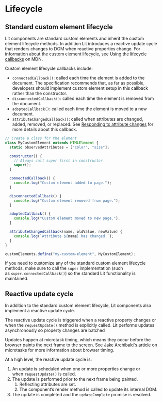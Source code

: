 # Lifecycle

## Standard custom element lifecycle

Lit components are standard custom elements and inherit the custom element lifecycle methods. 
In addition Lit introduces a reactive update cycle that renders changes to DOM when reactive properties change.
For information about the custom element lifecycle, see [Using the lifecycle callbacks](https://developer.mozilla.org/en-US/docs/Web/Web_Components/Using_custom_elements#using_the_lifecycle_callbacks) on MDN.

Custom element lifecycle callbacks include:
- `connectedCallback()`: called each time the element is added to the document. The specification recommends that, as far as possible, developers should implement custom element setup in this callback rather than the constructor.
- `disconnectedCallback()`: called each time the element is removed from the document.
- `adoptedCallback()`: called each time the element is moved to a new document.
- `attributeChangedCallback()`: called when attributes are changed, added, removed, or replaced. See [Responding to attribute changes](https://developer.mozilla.org/en-US/docs/Web/API/Web_components/Using_custom_elements#responding_to_attribute_changes) for more details about this callback.

```js
// Create a class for the element
class MyCustomElement extends HTMLElement {
  static observedAttributes = ["color", "size"];

  constructor() {
    // Always call super first in constructor
    super();
  }

  connectedCallback() {
    console.log("Custom element added to page.");
  }

  disconnectedCallback() {
    console.log("Custom element removed from page.");
  }

  adoptedCallback() {
    console.log("Custom element moved to new page.");
  }

  attributeChangedCallback(name, oldValue, newValue) {
    console.log(`Attribute ${name} has changed.`);
  }
}

customElements.define("my-custom-element", MyCustomElement);
```

If you need to customize any of the standard custom element lifecycle methods, make sure to call the `super` implementation (such as `super.connectedCallback()`) so the standard Lit functionality is maintained.

## Reactive update cycle
In addition to the standard custom element lifecycle, Lit components also implement a reactive update cycle.

The reactive update cycle is triggered when a reactive property changes or when the `requestUpdate()` method is explicitly called. Lit performs updates asynchronously so property changes are batched

Updates happen at microtask timing, which means they occur before the browser paints the next frame to the screen. See [Jake Archibald's article](https://jakearchibald.com/2015/tasks-microtasks-queues-and-schedules/) on microtasks for more information about browser timing.

At a high level, the reactive update cycle is:
1. An update is scheduled when one or more properties change or when `requestUpdate()` is called.
2. The update is performed prior to the next frame being painted.
    1. Reflecting attributes are set.
    2. The component’s render method is called to update its internal DOM.
3. The update is completed and the `updateComplete` promise is resolved.
